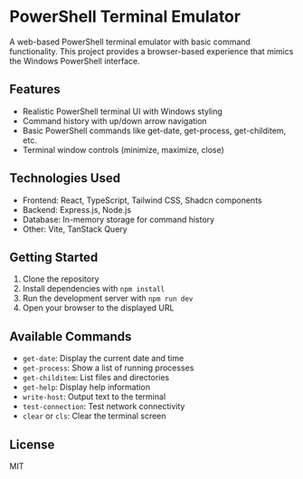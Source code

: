 # PowerShell Terminal Emulator

A web-based PowerShell terminal emulator with basic command functionality. This project provides a browser-based experience that mimics the Windows PowerShell interface.

## Features

- Realistic PowerShell terminal UI with Windows styling
- Command history with up/down arrow navigation
- Basic PowerShell commands like get-date, get-process, get-childitem, etc.
- Terminal window controls (minimize, maximize, close)

## Technologies Used

- Frontend: React, TypeScript, Tailwind CSS, Shadcn components
- Backend: Express.js, Node.js
- Database: In-memory storage for command history
- Other: Vite, TanStack Query

## Getting Started

1. Clone the repository
2. Install dependencies with `npm install`
3. Run the development server with `npm run dev`
4. Open your browser to the displayed URL

## Available Commands

- `get-date`: Display the current date and time
- `get-process`: Show a list of running processes
- `get-childitem`: List files and directories
- `get-help`: Display help information
- `write-host`: Output text to the terminal
- `test-connection`: Test network connectivity
- `clear` or `cls`: Clear the terminal screen

## License

MIT
